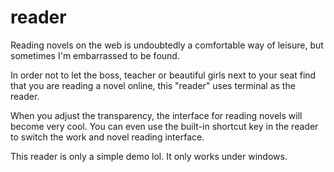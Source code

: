 # reader

Reading novels on the web is undoubtedly a comfortable way of leisure, but sometimes I'm embarrassed to be found.

In order not to let the boss, teacher or beautiful girls next to your seat find that you are reading a novel online, this "reader" uses terminal as the reader. 

When you adjust the transparency, the interface for reading novels will become very cool. You can even use the built-in shortcut key in the reader to switch the work and novel reading interface.

This reader is only a simple demo lol. It only works under windows.
